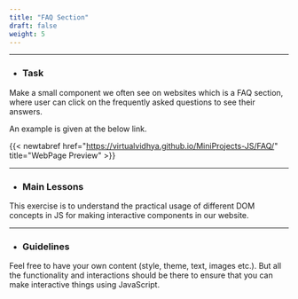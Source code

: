 ```yaml
---
title: "FAQ Section"
draft: false
weight: 5
---
```


---

- ### Task

Make a small component we often see on websites which is a FAQ section, where user can click on the frequently asked questions to see their answers.

An example is given at the below link.

{{< newtabref  href="https://virtualvidhya.github.io/MiniProjects-JS/FAQ/" title="WebPage Preview" >}}

---

- ### Main Lessons

This exercise is to understand the practical usage of different DOM concepts in JS for making interactive components in our website.

---

- ### Guidelines

Feel free to have your own content (style, theme, text, images etc.). But all the functionality and interactions should be there to ensure that you can make interactive things using JavaScript.
